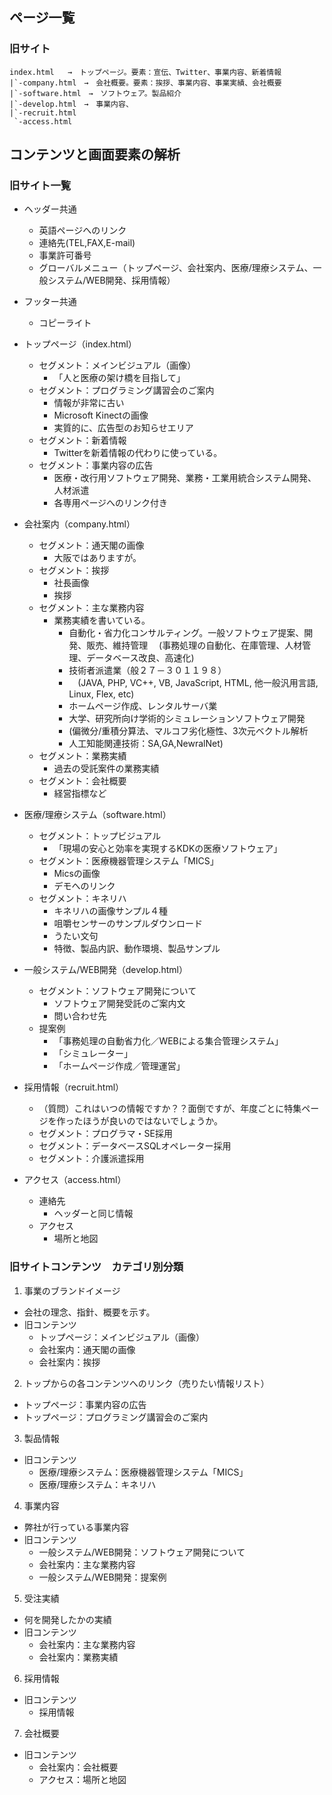 
## ページ一覧

### 旧サイト

```
index.html   →　トップページ。要素：宣伝、Twitter、事業内容、新着情報
|`-company.html　→　会社概要。要素：挨拶、事業内容、事業実績、会社概要
|`-software.html　→　ソフトウェア。製品紹介
|`-develop.html　→　事業内容、
|`-recruit.html
 `-access.html
```

## コンテンツと画面要素の解析

### 旧サイト一覧

* ヘッダー共通
  * 英語ページへのリンク
  * 連絡先(TEL,FAX,E-mail)
  * 事業許可番号
  * グローバルメニュー（トップページ、会社案内、医療/理療システム、一般システム/WEB開発、採用情報）

* フッター共通
  * コピーライト

* トップページ（index.html）
  * セグメント：メインビジュアル（画像）
    * 「人と医療の架け橋を目指して」
  * セグメント：プログラミング講習会のご案内
    * 情報が非常に古い
    * Microsoft Kinectの画像
    * 実質的に、広告型のお知らせエリア
  * セグメント：新着情報
    * Twitterを新着情報の代わりに使っている。
  * セグメント：事業内容の広告
    * 医療・改行用ソフトウェア開発、業務・工業用統合システム開発、人材派遣
    * 各専用ページへのリンク付き

* 会社案内（company.html）
  * セグメント：通天閣の画像
    * 大阪ではありますが。
  * セグメント：挨拶
    * 社長画像
    * 挨拶
  * セグメント：主な業務内容
    * 業務実績を書いている。
      * 自動化・省力化コンサルティング。一般ソフトウェア提案、開発、販売、維持管理
      　(事務処理の自動化、在庫管理、人材管理、データベース改良、高速化)
      * 技術者派遣業（般２７－３０１１９８）
      * 　(JAVA, PHP, VC++, VB, JavaScript, HTML, 他一般汎用言語, Linux, Flex, etc)
      * ホームページ作成、レンタルサーバ業
      * 大学、研究所向け学術的シミュレーションソフトウェア開発
      *  (偏微分/重積分算法、マルコフ劣化極性、3次元ベクトル解析
      *  人工知能関連技術：SA,GA,NewralNet)
  * セグメント：業務実績
    * 過去の受託案件の業務実績
  * セグメント：会社概要
    * 経営指標など

* 医療/理療システム（software.html）
  * セグメント：トップビジュアル
    * 「現場の安心と効率を実現するKDKの医療ソフトウェア」
  * セグメント：医療機器管理システム「MICS」
    * Micsの画像
    * デモへのリンク  
  * セグメント：キネリハ
    * キネリハの画像サンプル４種
    * 咀嚼センサーのサンプルダウンロード
    * うたい文句
    * 特徴、製品内訳、動作環境、製品サンプル

* 一般システム/WEB開発（develop.html）
  * セグメント：ソフトウェア開発について
    * ソフトウェア開発受託のご案内文
    * 問い合わせ先
  * 提案例
    * 「事務処理の自動省力化／WEBによる集合管理システム」
    * 「シミュレーター」
    * 「ホームページ作成／管理運営」

* 採用情報（recruit.html）
  * （質問）これはいつの情報ですか？？面倒ですが、年度ごとに特集ページを作ったほうが良いのではないでしょうか。
  * セグメント：プログラマ・SE採用
  * セグメント：データベースSQLオペレーター採用
  * セグメント：介護派遣採用

* アクセス（access.html）
  * 連絡先
    * ヘッダーと同じ情報
  * アクセス
    * 場所と地図

### 旧サイトコンテンツ　カテゴリ別分類

1. 事業のブランドイメージ
  * 会社の理念、指針、概要を示す。
  * 旧コンテンツ
    * トップページ：メインビジュアル（画像）
    * 会社案内：通天閣の画像
    * 会社案内：挨拶
2. トップからの各コンテンツへのリンク（売りたい情報リスト）
  * トップページ：事業内容の広告
  * トップページ：プログラミング講習会のご案内
3. 製品情報
  * 旧コンテンツ
    * 医療/理療システム：医療機器管理システム「MICS」
    * 医療/理療システム：キネリハ
4. 事業内容
  * 弊社が行っている事業内容
  * 旧コンテンツ
    * 一般システム/WEB開発：ソフトウェア開発について
    * 会社案内：主な業務内容
    * 一般システム/WEB開発：提案例
5. 受注実績
  * 何を開発したかの実績
  * 旧コンテンツ
    * 会社案内：主な業務内容
    * 会社案内：業務実績
6. 採用情報
  * 旧コンテンツ
    * 採用情報
7. 会社概要
  * 旧コンテンツ
    * 会社案内：会社概要
    * アクセス：場所と地図
